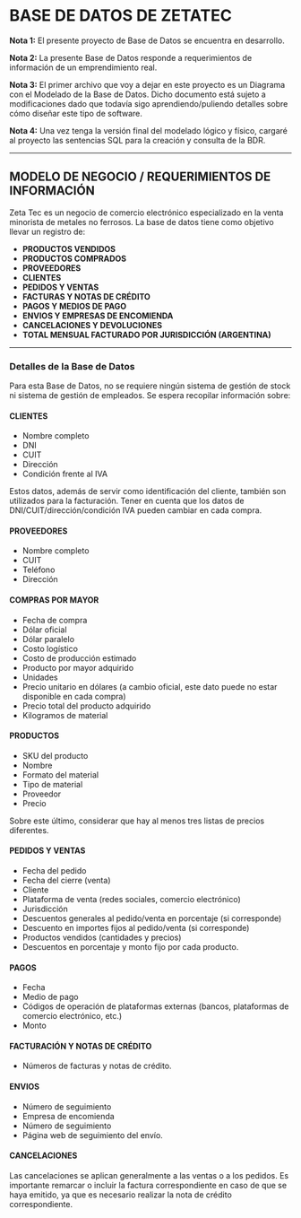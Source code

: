 # BASE DE DATOS DE ZETATEC

**Nota 1:** El presente proyecto de Base de Datos se encuentra en desarrollo. 

**Nota 2:** La presente Base de Datos responde a requerimientos de información de un emprendimiento real. 

**Nota 3:** El primer archivo que voy a dejar en este proyecto es un Diagrama con el Modelado de la Base de Datos. Dicho documento está sujeto a modificaciones dado que todavía sigo aprendiendo/puliendo detalles sobre cómo diseñar este tipo de software.

**Nota 4:** Una vez tenga la versión final del modelado lógico y físico, cargaré al proyecto las sentencias SQL para la creación y consulta de la BDR.

---

## MODELO DE NEGOCIO / REQUERIMIENTOS DE INFORMACIÓN

Zeta Tec es un negocio de comercio electrónico especializado en la venta minorista de metales no ferrosos. La base de datos tiene como objetivo llevar un registro de:

- **PRODUCTOS VENDIDOS**
- **PRODUCTOS COMPRADOS**
- **PROVEEDORES**
- **CLIENTES**
- **PEDIDOS Y VENTAS**
- **FACTURAS Y NOTAS DE CRÉDITO**
- **PAGOS Y MEDIOS DE PAGO**
- **ENVIOS Y EMPRESAS DE ENCOMIENDA**
- **CANCELACIONES Y DEVOLUCIONES**
- **TOTAL MENSUAL FACTURADO POR JURISDICCIÓN (ARGENTINA)**

---

### Detalles de la Base de Datos

Para esta Base de Datos, no se requiere ningún sistema de gestión de stock ni sistema de gestión de empleados. Se espera recopilar información sobre:

#### CLIENTES

- Nombre completo
- DNI
- CUIT
- Dirección
- Condición frente al IVA

Estos datos, además de servir como identificación del cliente, también son utilizados para la facturación. Tener en cuenta que los datos de DNI/CUIT/dirección/condición IVA pueden cambiar en cada compra.

#### PROVEEDORES

- Nombre completo
- CUIT
- Teléfono
- Dirección

#### COMPRAS POR MAYOR

- Fecha de compra
- Dólar oficial
- Dólar paralelo
- Costo logístico
- Costo de producción estimado
- Producto por mayor adquirido
- Unidades
- Precio unitario en dólares (a cambio oficial, este dato puede no estar disponible en cada compra)
- Precio total del producto adquirido
- Kilogramos de material

#### PRODUCTOS

- SKU del producto
- Nombre
- Formato del material
- Tipo de material
- Proveedor
- Precio

Sobre este último, considerar que hay al menos tres listas de precios diferentes.

#### PEDIDOS Y VENTAS

- Fecha del pedido
- Fecha del cierre (venta)
- Cliente
- Plataforma de venta (redes sociales, comercio electrónico)
- Jurisdicción
- Descuentos generales al pedido/venta en porcentaje (si corresponde)
- Descuento en importes fijos al pedido/venta (si corresponde)
- Productos vendidos (cantidades y precios)
- Descuentos en porcentaje y monto fijo por cada producto.

#### PAGOS

- Fecha
- Medio de pago
- Códigos de operación de plataformas externas (bancos, plataformas de comercio electrónico, etc.)
- Monto

#### FACTURACIÓN Y NOTAS DE CRÉDITO

- Números de facturas y notas de crédito.

#### ENVIOS

- Número de seguimiento
- Empresa de encomienda
- Número de seguimiento
- Página web de seguimiento del envío.

#### CANCELACIONES

Las cancelaciones se aplican generalmente a las ventas o a los pedidos. Es importante remarcar o incluir la factura correspondiente en caso de que se haya emitido, ya que es necesario realizar la nota de crédito correspondiente.